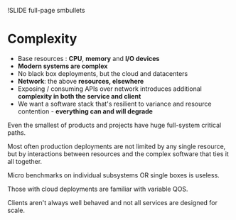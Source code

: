 !SLIDE full-page smbullets

# Complexity #

* Base resources : __CPU__, __memory__ and __I/O devices__
* __Modern systems are complex__
* No black box deployments, but the cloud and datacenters
* __Network__: the above __resources, elsewhere__
* Exposing / consuming APIs over network introduces additional __complexity in both the service and client__
* We want a software stack that's resilient to variance and resource contention - __everything can and will degrade__

<p class="notes">
Even the smallest of products and projects have huge full-system critical paths.

Most often production deployments are not limited by any single resource, but by interactions between resources and the complex software that ties it all together.

Micro benchmarks on individual subsystems OR single boxes is useless.

Those with cloud deployments are familiar with variable QOS.

Clients aren't always well behaved and not all services are designed for scale.
</p>  